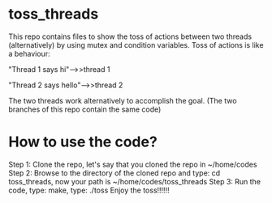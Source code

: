
# toss_threads
This repo contains files to show the toss of actions between two threads (alternatively) by using mutex and condition variables. 
Toss of actions is like a behaviour:

"Thread 1 says hi"-->>thread 1


"Thread 2 says hello"-->>thread 2


The two threads work alternatively to accomplish the goal.
(The two branches of this repo contain the same code)


# How to use the code?
Step 1: Clone the repo, let's say that you cloned the repo in ~/home/codes
Step 2: Browse to the directory of the cloned repo and type: cd toss_threads, now your path is ~/home/codes/toss_threads 
Step 3: Run the code, type: make, type: ./toss
Enjoy the toss!!!!!!
